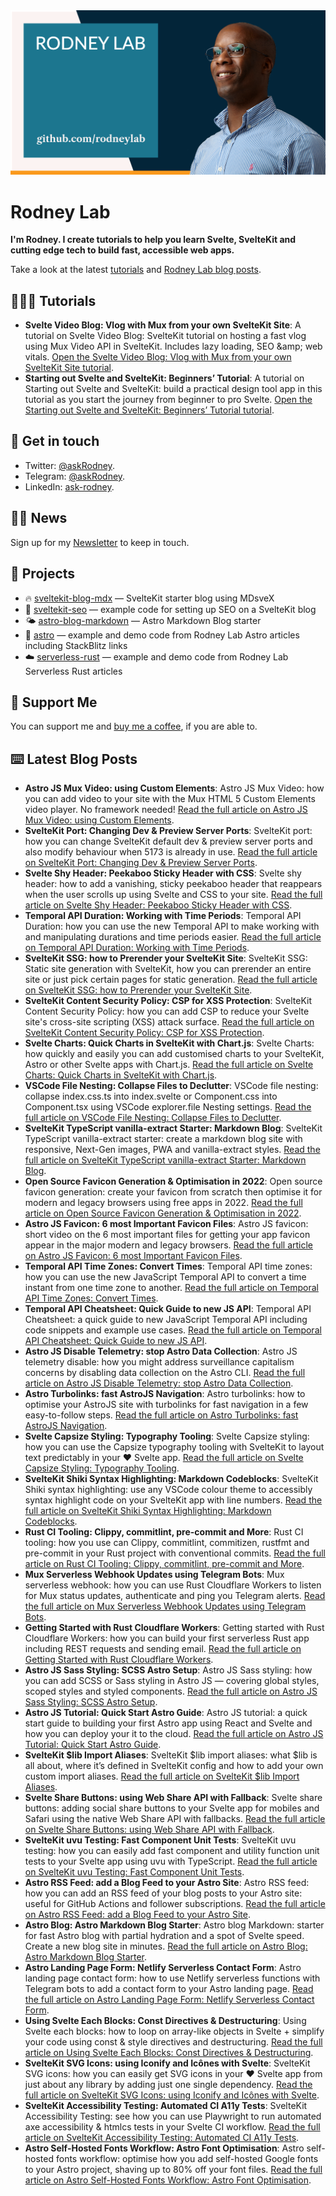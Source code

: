 <img src="./images/rodneylab-github.png" alt="Rodney Lab Github banner">

# Rodney Lab
**I'm Rodney. I create tutorials to help you learn Svelte, SvelteKit and cutting edge tech to build fast, accessible web apps.**

Take a look at the latest <a aria-label="See latest Rodney Lab projects" href="https://plus.rodneylab.com/tutorials" rel="noopener">tutorials</a> and <a aria-label="See latest Rodney Lab projects" href="https://rodneylab.com/blog/" rel="noopener">Rodney Lab blog posts</a>.

## 🧑🏽‍🎓 Tutorials

<!-- TUTORIAL-LIST:START -->
- **Svelte Video Blog: Vlog with Mux from your own SvelteKit Site**: A tutorial on Svelte Video Blog: SvelteKit tutorial on hosting a fast vlog using Mux Video API in SvelteKit. Includes lazy loading, SEO &amp;amp; web vitals. <a aria-label="Read Rodney Lab post on Svelte Video Blog: Vlog with Mux from your own SvelteKit Site" href="https://plus.rodneylab.com/tutorials/svelte-video-blog" rel="noopener">Open the Svelte Video Blog: Vlog with Mux from your own SvelteKit Site tutorial</a>.
- **Starting out Svelte and SvelteKit: Beginners’ Tutorial**: A tutorial on Starting out Svelte and SvelteKit: build a practical design tool app in this tutorial as you start the journey from beginner to pro Svelte. <a aria-label="Read Rodney Lab post on Starting out Svelte and SvelteKit: Beginners’ Tutorial" href="https://plus.rodneylab.com/tutorials/starting-out-svelte-sveltekit" rel="noopener">Open the Starting out Svelte and SvelteKit: Beginners’ Tutorial tutorial</a>.<!-- TUTORIAL-LIST:END -->


## 📱 Get in touch

- Twitter: <a aria-label="Direct message Rodney Lab on twitter" href="https://twitter.com/messages/compose?recipient_id=1323579817258831875" target="_blank" rel="nofollow noopener noreferrer">@askRodney</a>.
- Telegram: <a aria-label="Direct message Rodney Lab on Telegram" href="https://t.me/askRodney" target="_blank" rel="nofollow noopener noreferrer">@askRodney</a>.
- LinkedIn: <a aria-label="Direct message Rodney Lab on LinkedIn" href="https://uk.linkedin.com/in/ask-rodney" target="_blank" rel="nofollow noopener noreferrer">ask-rodney</a>.

## 🧑🏽 News

Sign up for my <a aria-label="Sign up the the Rodney Lab newsletter" href="https://rodneylab.com/about/#newsletter" rel="noopener">Newsletter</a> to keep in touch.


## 🔩 Projects

- 🔥 [sveltekit-blog-mdx](https://github.com/rodneylab/sveltekit-blog-mdx) &mdash; SvelteKit starter blog using MDsveX
- 🤖 [sveltekit-seo](https://github.com/rodneylab/sveltekit-seo) &mdash; example code for setting up SEO on a SvelteKit blog
- 🌤 [astro-blog-markdown](https://github.com/rodneylab/astro-blog-markdown) &mdash; Astro Markdown Blog starter
- 🚀 [astro](https://github.com/rodneylab/astro) &mdash; example and demo code from Rodney Lab Astro articles including StackBlitz links
- ☁️ [serverless-rust](https://github.com/rodneylab/serverless-rust) &mdash; example and demo code from Rodney Lab Serverless Rust articles

## 💙 Support Me

You can support me and <a aria-label="Support Rodney Lab via by me a coffee" href="https://rodneylab.com/giving/" rel="noopener">buy me a coffee</a>, if you are able to.


## ⌨️ Latest Blog Posts


<!-- BLOG-POST-LIST:START -->
- **Astro JS Mux Video: using Custom Elements**: Astro JS Mux Video: how you can add video to your site with the Mux HTML 5 Custom Elements video player. No framework needed! <a aria-label="Read Rodney Lab post on Astro JS Mux Video: using Custom Elements" href="https://rodneylab.com/astro-js-mux-video/" rel="noopener">Read the full article on Astro JS Mux Video: using Custom Elements</a>.
- **SvelteKit Port: Changing Dev &amp; Preview Server Ports**: SvelteKit port: how you can change SvelteKit default dev &amp; preview server ports and also modify behaviour when 5173 is already in use. <a aria-label="Read Rodney Lab post on SvelteKit Port: Changing Dev &amp; Preview Server Ports" href="https://rodneylab.com/sveltekit-port/" rel="noopener">Read the full article on SvelteKit Port: Changing Dev &amp; Preview Server Ports</a>.
- **Svelte Shy Header: Peekaboo Sticky Header with CSS**: Svelte shy header: how to add a vanishing, sticky peekaboo header that reappears when the user scrolls up using Svelte and CSS to your site. <a aria-label="Read Rodney Lab post on Svelte Shy Header: Peekaboo Sticky Header with CSS" href="https://rodneylab.com/svelte-shy-header/" rel="noopener">Read the full article on Svelte Shy Header: Peekaboo Sticky Header with CSS</a>.
- **Temporal API Duration: Working with Time Periods**: Temporal API Duration: how you can use the new Temporal API to make working with and manipulating durations and time periods easier. <a aria-label="Read Rodney Lab post on Temporal API Duration: Working with Time Periods" href="https://rodneylab.com/temporal-api-duration/" rel="noopener">Read the full article on Temporal API Duration: Working with Time Periods</a>.
- **SvelteKit SSG: how to Prerender your SvelteKit Site**: SvelteKit SSG: Static site generation with SvelteKit, how you can prerender an entire site or just pick certain pages for static generation. <a aria-label="Read Rodney Lab post on SvelteKit SSG: how to Prerender your SvelteKit Site" href="https://rodneylab.com/sveltekit-ssg/" rel="noopener">Read the full article on SvelteKit SSG: how to Prerender your SvelteKit Site</a>.
- **SvelteKit Content Security Policy: CSP for XSS Protection**: SvelteKit Content Security Policy: how you can add CSP to reduce your Svelte site&#39;s cross-site scripting &lpar;XSS&rpar; attack surface. <a aria-label="Read Rodney Lab post on SvelteKit Content Security Policy: CSP for XSS Protection" href="https://rodneylab.com/sveltekit-content-security-policy/" rel="noopener">Read the full article on SvelteKit Content Security Policy: CSP for XSS Protection</a>.
- **Svelte Charts: Quick Charts in SvelteKit with Chart.js**: Svelte Charts: how quickly and easily you can add customised charts to your SvelteKit, Astro or other Svelte apps with Chart.js. <a aria-label="Read Rodney Lab post on Svelte Charts: Quick Charts in SvelteKit with Chart.js" href="https://rodneylab.com/svelte-charts/" rel="noopener">Read the full article on Svelte Charts: Quick Charts in SvelteKit with Chart.js</a>.
- **VSCode File Nesting: Collapse Files to Declutter**: VSCode file nesting: collapse index.css.ts into index.svelte or Component.css into Component.tsx using VSCode explorer.file Nesting settings. <a aria-label="Read Rodney Lab post on VSCode File Nesting: Collapse Files to Declutter" href="https://rodneylab.com/vscode-file-nesting/" rel="noopener">Read the full article on VSCode File Nesting: Collapse Files to Declutter</a>.
- **SvelteKit TypeScript vanilla-extract Starter: Markdown Blog**: SvelteKit TypeScript vanilla-extract starter: create a markdown blog site with responsive, Next-Gen images, PWA and vanilla-extract styles. <a aria-label="Read Rodney Lab post on SvelteKit TypeScript vanilla-extract Starter: Markdown Blog" href="https://rodneylab.com/sveltekit-typescript-vanilla-extract-starter/" rel="noopener">Read the full article on SvelteKit TypeScript vanilla-extract Starter: Markdown Blog</a>.
- **Open Source Favicon Generation &amp; Optimisation in 2022**: Open source favicon generation: create your favicon from scratch then optimise it for modern and legacy browsers using free apps in 2022. <a aria-label="Read Rodney Lab post on Open Source Favicon Generation &amp; Optimisation in 2022" href="https://rodneylab.com/open-source-favicon-generation/" rel="noopener">Read the full article on Open Source Favicon Generation &amp; Optimisation in 2022</a>.
- **Astro JS Favicon: 6 most Important Favicon Files**: Astro JS favicon: short video on the 6 most important files for getting your app favicon appear in the major modern and legacy browsers. <a aria-label="Read Rodney Lab post on Astro JS Favicon: 6 most Important Favicon Files" href="https://rodneylab.com/astro-js-favicon/" rel="noopener">Read the full article on Astro JS Favicon: 6 most Important Favicon Files</a>.
- **Temporal API Time Zones: Convert Times**: Temporal API time zones: how you can use the new JavaScript Temporal API to convert a time instant from one time zone to another. <a aria-label="Read Rodney Lab post on Temporal API Time Zones: Convert Times" href="https://rodneylab.com/temporal-api-time-zones/" rel="noopener">Read the full article on Temporal API Time Zones: Convert Times</a>.
- **Temporal API Cheatsheet: Quick Guide to new JS API**: Temporal API Cheatsheet: a quick guide to new JavaScript Temporal API including code snippets and example use cases. <a aria-label="Read Rodney Lab post on Temporal API Cheatsheet: Quick Guide to new JS API" href="https://rodneylab.com/temporal-api-cheatsheet/" rel="noopener">Read the full article on Temporal API Cheatsheet: Quick Guide to new JS API</a>.
- **Astro JS Disable Telemetry: stop Astro Data Collection**: Astro JS telemetry disable: how you might address surveillance capitalism concerns by disabling data collection on the Astro CLI. <a aria-label="Read Rodney Lab post on Astro JS Disable Telemetry: stop Astro Data Collection" href="https://rodneylab.com/astro-js-disable-telemetry/" rel="noopener">Read the full article on Astro JS Disable Telemetry: stop Astro Data Collection</a>.
- **Astro Turbolinks: fast AstroJS Navigation**: Astro turbolinks: how to optimise your AstroJS site with turbolinks for fast navigation in a few easy-to-follow steps. <a aria-label="Read Rodney Lab post on Astro Turbolinks: fast AstroJS Navigation" href="https://rodneylab.com/astro-turbolinks/" rel="noopener">Read the full article on Astro Turbolinks: fast AstroJS Navigation</a>.
- **Svelte Capsize Styling: Typography Tooling**: Svelte Capsize styling: how you can use the Capsize typography tooling with SvelteKit to layout text predictably in your ❤️ Svelte app. <a aria-label="Read Rodney Lab post on Svelte Capsize Styling: Typography Tooling" href="https://rodneylab.com/svelte-capsize-styling/" rel="noopener">Read the full article on Svelte Capsize Styling: Typography Tooling</a>.
- **SvelteKit Shiki Syntax Highlighting: Markdown Codeblocks**: SvelteKit Shiki syntax highlighting: use any VSCode colour theme to accessibly syntax highlight code on your SvelteKit app with line numbers. <a aria-label="Read Rodney Lab post on SvelteKit Shiki Syntax Highlighting: Markdown Codeblocks" href="https://rodneylab.com/sveltekit-shiki-syntax-highlighting/" rel="noopener">Read the full article on SvelteKit Shiki Syntax Highlighting: Markdown Codeblocks</a>.
- **Rust CI Tooling: Clippy, commitlint, pre-commit and More**: Rust CI tooling: how you use can Clippy, commitlint, commitizen, rustfmt and pre-commit in your Rust project with conventional commits. <a aria-label="Read Rodney Lab post on Rust CI Tooling: Clippy, commitlint, pre-commit and More" href="https://rodneylab.com/rust-ci-tooling/" rel="noopener">Read the full article on Rust CI Tooling: Clippy, commitlint, pre-commit and More</a>.
- **Mux Serverless Webhook Updates using Telegram Bots**: Mux serverless webhook: how you can use Rust Cloudflare Workers to listen for Mux status updates, authenticate and ping you Telegram alerts. <a aria-label="Read Rodney Lab post on Mux Serverless Webhook Updates using Telegram Bots" href="https://rodneylab.com/mux-serverless-webhook-updates/" rel="noopener">Read the full article on Mux Serverless Webhook Updates using Telegram Bots</a>.
- **Getting Started with Rust Cloudflare Workers**: Getting started with Rust Cloudflare Workers: how you can build your first serverless Rust app including REST requests and sending email. <a aria-label="Read Rodney Lab post on Getting Started with Rust Cloudflare Workers" href="https://rodneylab.com/getting-started-rust-cloudflare-workers/" rel="noopener">Read the full article on Getting Started with Rust Cloudflare Workers</a>.
- **Astro JS Sass Styling: SCSS Astro Setup**: Astro JS Sass styling: how you can add SCSS or Sass styling in Astro JS — covering global styles, scoped styles and styled components. <a aria-label="Read Rodney Lab post on Astro JS Sass Styling: SCSS Astro Setup" href="https://rodneylab.com/astro-js-sass-styling/" rel="noopener">Read the full article on Astro JS Sass Styling: SCSS Astro Setup</a>.
- **Astro JS Tutorial: Quick Start Astro Guide**: Astro JS tutorial: a quick start guide to building your first Astro app using React and Svelte and how you can deploy your it to the cloud. <a aria-label="Read Rodney Lab post on Astro JS Tutorial: Quick Start Astro Guide" href="https://rodneylab.com/astro-js-tutorial/" rel="noopener">Read the full article on Astro JS Tutorial: Quick Start Astro Guide</a>.
- **SvelteKit $lib Import Aliases**: SvelteKit $lib import aliases: what $lib is all about, where it’s defined in SvelteKit config and how to add your own custom import aliases. <a aria-label="Read Rodney Lab post on SvelteKit $lib Import Aliases" href="https://rodneylab.com/sveltekit-lib/" rel="noopener">Read the full article on SvelteKit $lib Import Aliases</a>.
- **Svelte Share Buttons: using Web Share API with Fallback**: Svelte share buttons: adding social share buttons to your Svelte app for mobiles and Safari using the native Web Share API with fallbacks. <a aria-label="Read Rodney Lab post on Svelte Share Buttons: using Web Share API with Fallback" href="https://rodneylab.com/svelte-share-buttons/" rel="noopener">Read the full article on Svelte Share Buttons: using Web Share API with Fallback</a>.
- **SvelteKit uvu Testing: Fast Component Unit Tests**: SvelteKit uvu testing: how you can easily add fast component and utility function unit tests to your Svelte app using uvu with TypeScript. <a aria-label="Read Rodney Lab post on SvelteKit uvu Testing: Fast Component Unit Tests" href="https://rodneylab.com/sveltekit-uvu-testing/" rel="noopener">Read the full article on SvelteKit uvu Testing: Fast Component Unit Tests</a>.
- **Astro RSS Feed: add a Blog Feed to your Astro Site**: Astro RSS feed: how you can add an RSS feed of your blog posts to your Astro site: useful for GitHub Actions and follower subscriptions. <a aria-label="Read Rodney Lab post on Astro RSS Feed: add a Blog Feed to your Astro Site" href="https://rodneylab.com/astro-rss-feed/" rel="noopener">Read the full article on Astro RSS Feed: add a Blog Feed to your Astro Site</a>.
- **Astro Blog: Astro Markdown Blog Starter**: Astro blog Markdown: starter for fast Astro blog with partial hydration and a spot of Svelte speed. Create a new blog site in minutes. <a aria-label="Read Rodney Lab post on Astro Blog: Astro Markdown Blog Starter" href="https://rodneylab.com/astro-blog-markdown/" rel="noopener">Read the full article on Astro Blog: Astro Markdown Blog Starter</a>.
- **Astro Landing Page Form: Netlify Serverless Contact Form**: Astro landing page contact form: how to use Netlify serverless functions with Telegram bots to add a contact form to your Astro landing page. <a aria-label="Read Rodney Lab post on Astro Landing Page Form: Netlify Serverless Contact Form" href="https://rodneylab.com/astro-landing-page-form/" rel="noopener">Read the full article on Astro Landing Page Form: Netlify Serverless Contact Form</a>.
- **Using Svelte Each Blocks: Const Directives &amp; Destructuring**: Using Svelte each blocks: how to loop on array-like objects in Svelte + simplify your code using const &amp; style directives and destructuring. <a aria-label="Read Rodney Lab post on Using Svelte Each Blocks: Const Directives &amp; Destructuring" href="https://rodneylab.com/using-svelte-each-blocks/" rel="noopener">Read the full article on Using Svelte Each Blocks: Const Directives &amp; Destructuring</a>.
- **SvelteKit SVG Icons: using Iconify and Icônes with Svelte**: SvelteKit SVG icons: how you can easily get SVG icons in your ❤️ Svelte app from just about any library by adding just one single dependency. <a aria-label="Read Rodney Lab post on SvelteKit SVG Icons: using Iconify and Icônes with Svelte" href="https://rodneylab.com/sveltekit-svg-icons/" rel="noopener">Read the full article on SvelteKit SVG Icons: using Iconify and Icônes with Svelte</a>.
- **SvelteKit Accessibility Testing:  Automated CI A11y Tests**: SvelteKit Accessibility Testing: see how you can use Playwright to run automated axe accessibility &amp; htmlcs tests in your Svelte CI workflow. <a aria-label="Read Rodney Lab post on SvelteKit Accessibility Testing:  Automated CI A11y Tests" href="https://rodneylab.com/sveltekit-accessibility-testing/" rel="noopener">Read the full article on SvelteKit Accessibility Testing:  Automated CI A11y Tests</a>.
- **Astro Self-Hosted Fonts Workflow: Astro Font Optimisation**: Astro self-hosted fonts workflow: optimise how you add self-hosted Google fonts to your Astro project, shaving up to 80% off your font files. <a aria-label="Read Rodney Lab post on Astro Self-Hosted Fonts Workflow: Astro Font Optimisation" href="https://rodneylab.com/astro-self-hosted-fonts/" rel="noopener">Read the full article on Astro Self-Hosted Fonts Workflow: Astro Font Optimisation</a>.<!-- BLOG-POST-LIST:END -->
